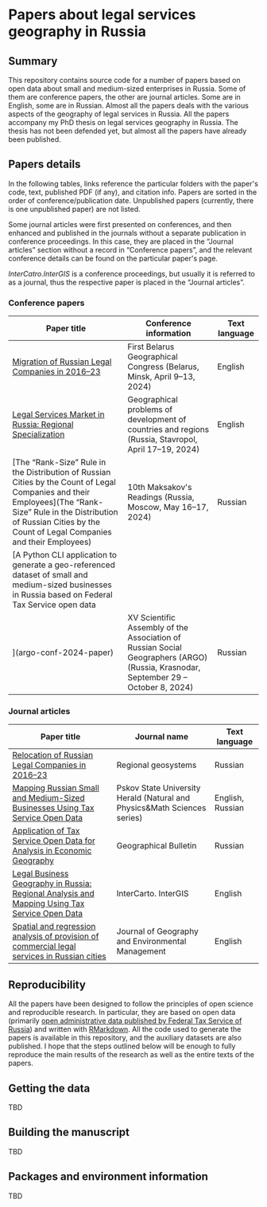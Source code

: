 # Papers about legal services geography in Russia

## Summary

This repository contains source code for a number of papers based on open data about small and medium-sized enterprises in Russia. Some of them are conference papers, the other are journal articles. Some are in English, some are in Russian. Almost all the papers deals with the various aspects of the geography of legal services in Russia. All the papers accompany my PhD thesis on legal services geography in Russia. The thesis has not been defended yet, but almost all the papers have already been published.

## Papers details

In the following tables, links reference the particular folders with the paper's code, text, published PDF (if any), and citation info. Papers are sorted in the order of conference/publication date. Unpublished papers (currently, there is one unpublished paper) are not listed.

Some journal articles were first presented on conferences, and then enhanced and published in the journals without a separate publication in conference proceedings. In this case, they are placed in the “Journal articles” section without a record in “Conference papers”, and the relevant conference details can be found on the particular paper's page.

*InterCatro.InterGIS* is a conference proceedings, but usually it is referred to as a journal, thus the respective paper is placed in the “Journal articles”.

### Conference papers

| Paper title | Conference information | Text language |
| -- | -- | -- |
| [Migration of Russian Legal Companies in 2016–23](bel-geo-congress-2024) | First Belarus Geographical Congress (Belarus, Minsk, April 9–13, 2024) | English |
| [Legal Services Market in Russia: Regional Specialization](legal-companies-regional-specialization) | Geographical problems of development of countries and regions (Russia, Stavropol, April 17–19, 2024) | English |
| [The “Rank-Size” Rule in the Distribution of Russian Cities by the Count of Legal Companies and their Employees](The “Rank-Size” Rule in the Distribution of Russian Cities by the Count of Legal Companies and their Employees) | 10th Maksakov's Readings (Russia, Moscow, May 16–17, 2024) | Russian |
| [A Python CLI application to generate a geo-referenced dataset of small and medium-sized businesses in Russia based on Federal Tax Service open data
](argo-conf-2024-paper) | XV Scientific Assembly of the Association of Russian Social Geographers (ARGO) (Russia, Krasnodar, September 29 – October 8, 2024) | Russian |

### Journal articles

| Paper title | Journal name | Text language |
| -- | -- | -- |
| [Relocation of Russian Legal Companies in 2016–23](legal-companies-migration) | Regional geosystems | Russian |
| [Mapping Russian Small and Medium-Sized Businesses Using Tax Service Open Data](law-firms-mapping) | Pskov State University Herald (Natural and Physics&Math Sciences series) | English, Russian |
| [Application of Tax Service Open Data for Analysis in Economic Geography](fts-open-data-in-economic-geography) | Geographical Bulletin | Russian |
| [Legal Business Geography in Russia: Regional Analysis and Mapping Using Tax Service Open Data](law-firms-geography) | InterCarto. InterGIS | English |
| [Spatial and regression analysis of provision of commercial legal services in Russian cities](legal-services-provision) | Journal of Geography and Environmental Management | English |

## Reproducibility

All the papers have been designed to follow the principles of open science and reproducible research. In particular, they are based on open data (primarily [open administrative data published by Federal Tax Service of Russia](https://www.nalog.gov.ru/opendata/)) and written with [RMarkdown](https://rmarkdown.rstudio.com/). All the code used to generate the papers is available in this repository, and the auxiliary datasets are also published. I hope that the steps outlined below will be enough to fully reproduce the main results of the research as well as the entire texts of the papers.

## Getting the data

TBD

## Building the manuscript

TBD

## Packages and environment information

TBD
